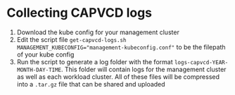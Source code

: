 # Collecting CAPVCD logs

1. Download the kube config for your management cluster
2. Edit the script file `get-capvcd-logs.sh` `MANAGEMENT_KUBECONFIG="management-kubeconfig.conf"` to be the filepath of your kube config
3. Run the script to generate a log folder with the format `logs-capvcd-YEAR-MONTH-DAY-TIME`. This folder will contain logs for the management cluster as well as each workload cluster. All of these files will be compressed into a `.tar.gz` file that can be shared and uploaded
